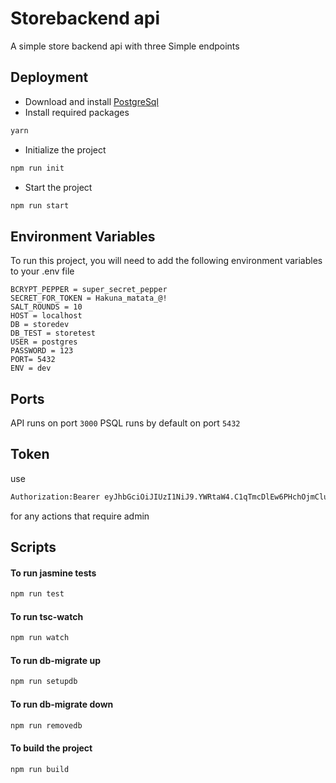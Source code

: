 
# Storebackend api

A simple store backend api with three Simple endpoints 


## Deployment

- Download and install [PostgreSql](https://www.postgresql.org/download/)  
- Install required packages
```bash
yarn
```
- Initialize the project 
```bash
npm run init
```
- Start the project
```bash
npm run start
```

## Environment Variables

To run this project, you will need to add the following environment variables to your .env file

`BCRYPT_PEPPER = super_secret_pepper`  
`SECRET_FOR_TOKEN = Hakuna_matata_@!`  
`SALT_ROUNDS = 10`  
`HOST = localhost`  
`DB = storedev`  
`DB_TEST = storetest`  
`USER = postgres`  
`PASSWORD = 123`  
`PORT= 5432`  
`ENV = dev`


## Ports
API runs on port `3000` PSQL runs by default on port `5432`

## Token
use
```html
Authorization:Bearer eyJhbGciOiJIUzI1NiJ9.YWRtaW4.C1qTmcDlEw6PHchOjmCluce0gps9kJ1eZ-bfX6LZkeY
```
for any actions that require admin

## Scripts
#### To run jasmine tests
```bash
npm run test
```

#### To run tsc-watch
```bash
npm run watch
```

#### To run db-migrate up
```bash
npm run setupdb
```

#### To run db-migrate down
```bash
npm run removedb
```

#### To build the project
```bash
npm run build
```
